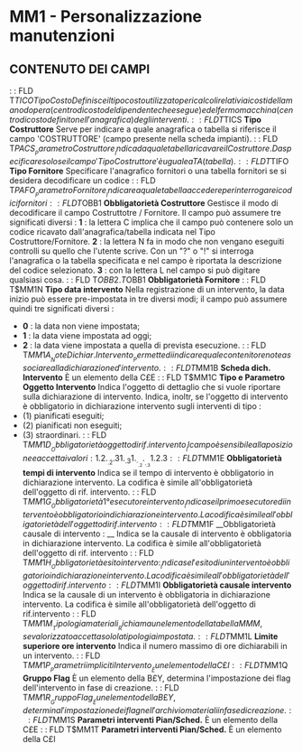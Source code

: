 # MM1 - Personalizzazione manutenzioni
## CONTENUTO DEI CAMPI
 :  : FLD T$TICO Tipo Costo
Definisce il tipo costo utilizzato per i calcoli relativi ai costi della manodopera (centro di costo del dipendente che esegue) e del fermo macchina (centro di costo definito nell'anagrafica) degli interventi.
 :  : FLD T$TICS __Tipo Costruttore__
Serve per indicare a quale anagrafica o tabella si riferisce il campo 'COSTRUTTORE' (campo presente nella scheda impianti).
 :  : FLD T$PACS __Parametro Costruttore__
Indica da quale tabella ricavare il Costruttore. Da specificare solo se il campo 'Tipo Costruttore' è uguale a TA(tabella).
 :  : FLD T$TIFO __Tipo Fornitore__
Specificare l'anagrafico fornitori o una tabella fornitori se si desidera decodificare un codice
 :  : FLD T$PAFO __Parametro Fornitore__
Indicare a quale tabella accedere per interrogare i codici fornitori
 :  : FLD T$OBB1 __Obbligatorietà Costruttore__
Gestisce il modo di decodificare il campo Costruttotre / Fornitore.
Il campo può assumere tre significati diversi  : 
**1** :  la lettera C implica che il campo può contenere solo un codice ricavato dall'anagrafica/tabella indicata nel Tipo Costruttore/Fornitore.
**2** :  la lettera N fa in modo che non vengano eseguiti controlli su quello che l'utente scrive. Con un "?" o "!" si interroga l'anagrafica o la tabella specificata e nel campo è riportata la descrizione del codice selezionato.
**3** :  con la lettera L nel campo si può digitare qualsiasi cosa.
 :  : FLD T$OBB2.T$OBB1 __Obbligatorietà Fornitore__
 :  : FLD T$MM1N __Tipo data intervento__
Nella registrazione di un intervento, la data inizio può essere pre-impostata in tre diversi modi; il campo può assumere quindi tre significati diversi : 
- **0** :  la data non viene impostata;
- **1** :  la data viene impostata ad oggi;
- **2** :  la data viene impostata a quella di prevista esecuzione.
 :  : FLD T$MM1A __Note Dichiar.Intervento__
Permette di indicare quale contenitore note associare alla dichiarazione d'intervento.
 :  : FLD T$MM1B __Scheda dich. Intervento__
È un elemento della C£E
 :  : FLD T$MM1C __Tipo e Parametro Oggetto Intervento__
Indica l'oggetto di dettaglio che si vuole riportare sulla dichiarazione di intervento.
Indica, inoltr, se l'oggetto di intervento è obbligatorio in dichiarazione intervento sugli interventi di tipo : 
 - (1) pianificati eseguiti;
 - (2) pianificati non eseguiti;
 - (3) straordinari.
 :  : FLD T$MM1D __Obbligatorietà oggetto di rif. intervento__
Il campo è sensibile alla posizione e accetta i valori : 
1.2._    _.2.3    1._.3    1._._    _.2._  _._.3  1.2.3
 :  : FLD T$MM1E __Obbligatorietà tempi di intervento__
Indica se il tempo di intervento è obbligatorio in dichiarazione intervento. La codifica è simile all'obbligatorietà dell'oggetto di rif. intervento.
 :  : FLD T$MM1G __Obbligatorietà 1°esecutore intervento__
Indica se il primo esecutore di intervento è obbligatorio in dichiarazione intervento. La codifica è simile all'obbligatorietà dell'oggetto di rif. intervento
 :  : FLD T$MM1F __Obbligatorietà causale di intervento : __
Indica se la causale di intervento è obbligatoria in dichiarazione intervento. La codifica è simile all'obbligatorietà dell'oggetto di rif. intervento
 :  : FLD T$MM1H __Obbligatorietà esito intervento : __
Indica se l'esito di un intervento è obbligatorio in dichiarazione intervento. La codifica è simile all'obbligatorietà dell'oggetto di rif. intervento
 :  : FLD T$MM1I __Obbligatorietà causale intervento__
Indica se la causale di un intervento è obbligatoria in dichiarazione intervento. La codifica è simile all'obbligatorietà dell'oggetto di rif.intervento
 :  : FLD T$MM1M __Tipologia materiali__
Richiama un elemento della tabella MMM, se valorizzato accetta solo la tipologia impostata.
 :  : FLD T$MM1L __Limite superiore ore intervento__
Indica il numero massimo di ore dichiarabili in un intervento.
 :  : FLD T$MM1P __Parametri impliciti Intervento__
È un elemento della C£I
 :  : FLD T$MM1Q __Gruppo Flag__
È un elemento della B£Y, determina l'impostazione dei flag dell'intervento in fase di creazione.
 :  : FLD T$MM1R __Gruppo Flag__
È un elemento della B£Y, determina l'impostazione dei flag nell'archivio materiali in fase di creazione.
 :  : FLD T$MM1S __Parametri interventi Pian/Sched.__
È un elemento della C£E
 :  : FLD T$MM1T __Parametri interventi Pian/Sched.__
È un elemento della C£I
